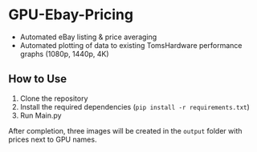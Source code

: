 # GPU-Ebay-Pricing
* Automated eBay listing & price averaging
* Automated plotting of data to existing TomsHardware performance graphs (1080p, 1440p, 4K)
## How to Use
1. Clone the repository
2. Install the required dependencies (`pip install -r requirements.txt`)
3. Run Main.py

After completion, three images will be created in the `output` folder with prices next to GPU names.
